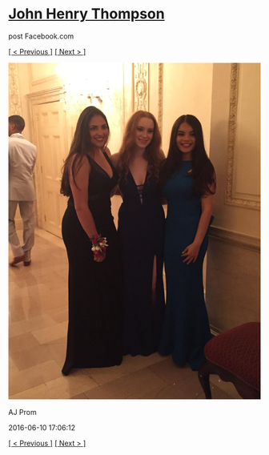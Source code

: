 # [John Henry Thompson](../README.md)
post Facebook.com

[[ < Previous ]](2016-06-10-12.md) [[ Next > ]](2016-06-10-14.md)

[![](../media/2016-06-10/AJ-Prom-11.jpg)](../README.md)

AJ Prom

2016-06-10 17:06:12

[[ < Previous ]](2016-06-10-12.md) [[ Next > ]](2016-06-10-14.md)
